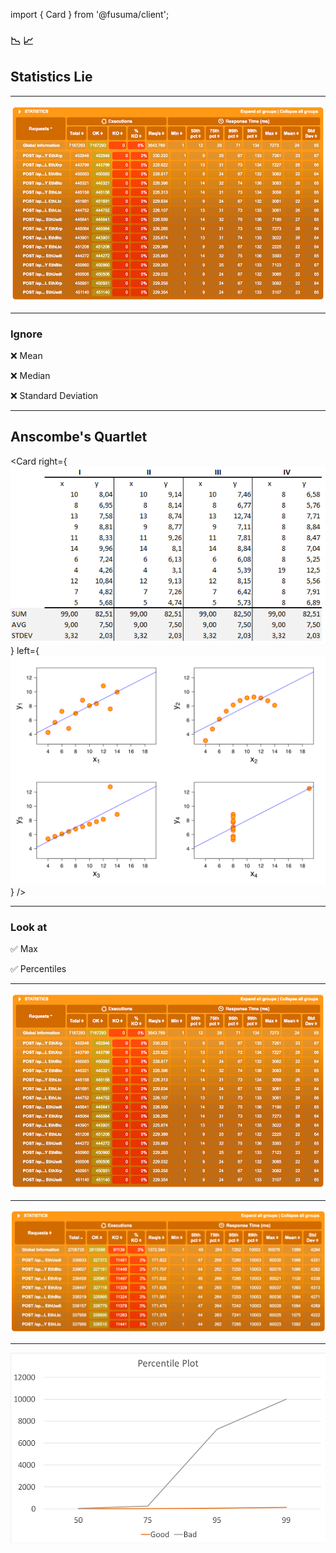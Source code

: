 import { Card } from '@fusuma/client';

<!-- sectionTitle: 6. Stats Lie -->
<!-- note
- We talk about data but we have not really talked about statistics. So how can we interpret our data in a way that accurately represents the performance? 
-->
### 📉 📈
## Statistics Lie

---
<!-- note
- Lets take a look at one of our results again. What stats can we look at? Are there any red flags?

- You could probably look at mean or average, median or the standard deviation.
-->
<img src="../static/images/us-east-result.png" alt="Performance Test Result" />

---
<!-- note
- But I personally just ignore them all together.

- Why? because they only tell me the good stuff and not the bad stuff. Your mean and median would only shift if a significant amount of requests performed badly. In other words the sample size matters a lot and if you have millions and millions of requests in your test, you will only see issues if a majority of them behaved badly. 
-->
### Ignore

❌ Mean

❌ Median

❌ Standard Deviation

---
<!--note
- There is a really famous data set developed by Francis Anscombe, when plotted the 4 data set have a complete different distribution but have the exact same mean and standard deviation. 

Dataset I appears to have clean and well-fitting linear models.
Dataset II is not distributed normally.
In Dataset III the distribution is linear, but the calculated regression is thrown off by an outlier.
Dataset IV shows that one outlier is enough to produce a high correlation coefficient.
-->
## Anscombe's Quartlet 

<Card
  right={<img src="../static/images/anscombe-quartlet-1.png" alt="Anscombe Quartlet - Graph" />}
  left={<img src="../static/images/anscombe-quartlet-2.png" alt="Anscombe Quartlet - Data" />}
/>

---
<!-- note
- So what should you look at then? Personally I think the percentiles and max value are very important.

- The max tells me if the system struggles to keep up with the request and even if its just a handful of requests. Those are the request I care about when I am performance tuning the system. I don't want to see stats that makes me feel good but I want stats that shows me whats bad.

- In terms of percentiles some developers or testers think that the 90th percentile is the holy grail of performance testing, while that is some what correct it still doesn't tell me anything about the other 10% 

- why should you ignore the 10% of bad stuff and report on the good stuff? arent you just lying to yourself to feel better? A better approach here is to look at all of the percentiles. Lets take a look at what I mean.
-->
### Look at

✅ Max

✅ Percentiles 

---
<!-- note
- so here I have a relatively good result of the crypto exchange API. 

- The average is only 24 ms, 

- But I immediately notice the max response time is taking up to 7 seconds. Indicating to me there is a bottleneck or some sort of latency spike. 
-->
<img src="../static/images/us-east-result.png" alt="Good Performance Test Result" />

---
<!-- note
- now lets take a look at a bad result

- its quite obvious this run performed much worse than the previous

- I actually terminated the test before it has finished, because all the stats are through the roof
-->
<img src="../static/images/us-east-result-bad.png" alt="Bad Performance Test Result" />

---
<!-- note
- if we plotted the all the percentiles available from both of the runs on a graph, you can notice the good run is relatively linear.
 
- Whereas the bad run starts off linear, but then a huge spike occurs just after the 75th percentile. This usually means 2 things either you have something seriously wrong with your API or you have some sort of coordinated omission problem with the load runner. In my case it was the former.

- The percentile plot is a good way to see if the system performance is scaling linearly and you can use it to identify roughly when the system starts to struggle to cope with the load.
-->
<img src="../static/images/percentile-plot.png" alt="Percentile Plot" />

